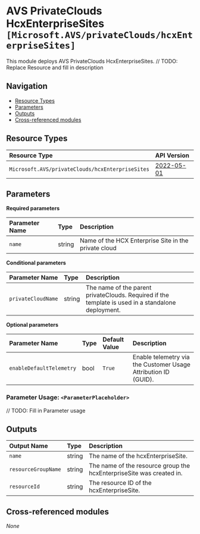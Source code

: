 # AVS PrivateClouds HcxEnterpriseSites `[Microsoft.AVS/privateClouds/hcxEnterpriseSites]`

This module deploys AVS PrivateClouds HcxEnterpriseSites.
// TODO: Replace Resource and fill in description

## Navigation

- [Resource Types](#Resource-Types)
- [Parameters](#Parameters)
- [Outputs](#Outputs)
- [Cross-referenced modules](#Cross-referenced-modules)

## Resource Types

| Resource Type | API Version |
| :-- | :-- |
| `Microsoft.AVS/privateClouds/hcxEnterpriseSites` | [2022-05-01](https://docs.microsoft.com/en-us/azure/templates/Microsoft.AVS/privateClouds/hcxEnterpriseSites) |

## Parameters

**Required parameters**

| Parameter Name | Type | Description |
| :-- | :-- | :-- |
| `name` | string | Name of the HCX Enterprise Site in the private cloud |

**Conditional parameters**

| Parameter Name | Type | Description |
| :-- | :-- | :-- |
| `privateCloudName` | string | The name of the parent privateClouds. Required if the template is used in a standalone deployment. |

**Optional parameters**

| Parameter Name | Type | Default Value | Description |
| :-- | :-- | :-- | :-- |
| `enableDefaultTelemetry` | bool | `True` | Enable telemetry via the Customer Usage Attribution ID (GUID). |


### Parameter Usage: `<ParameterPlaceholder>`

// TODO: Fill in Parameter usage

## Outputs

| Output Name | Type | Description |
| :-- | :-- | :-- |
| `name` | string | The name of the hcxEnterpriseSite. |
| `resourceGroupName` | string | The name of the resource group the hcxEnterpriseSite was created in. |
| `resourceId` | string | The resource ID of the hcxEnterpriseSite. |

## Cross-referenced modules

_None_
